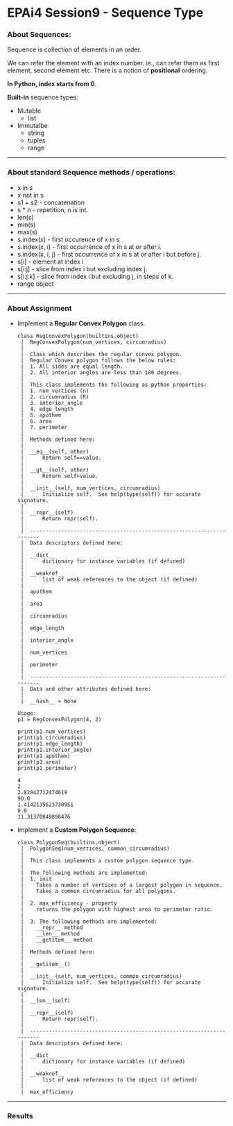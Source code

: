 # EPAi4 Session9 - Sequence Type

### About Sequences:

Sequence is collection of elements in an order.

We can refer the element with an index number. ie., can refer them as first element, second element etc. There is a notion of **positional** ordering.

**In Python, index starts from 0**.

**Built-in** sequence types:

- Mutable
  - list
- Immutalbe
  - string
  - tuples
  - range

---

### About standard Sequence methods / operations:

- x in s
- x not in s
- s1 + s2 - concatenation
- s * n - repetition, n is int.
- len(s)
- min(s)
- max(s)
- s.index(x) - first occurence of x in s
- s.index(x, i) - first occurrence of x in s at or after i.
- s.index(x, i, j) - first occurrence of x in s at or after i but before j.
- s[i] - element at index i
- s[i:j] - slice from index i but excluding index j.
- s[i:j:k] - slice from index i but excluding j, in steps of k.
- range object

---

### About Assignment



* Implement a **Regular Convex Polygon** class.

  ```
  class RegConvexPolygon(builtins.object)
   |  RegConvexPolygon(num_vertices, circumradius)
   |  
   |  Class which describes the regular convex polygon.
   |  Regular Convex polygon follows the below rules:
   |  1. All sides are equal length.
   |  2. All interior angles are less than 180 degrees.
   |  
   |  This class implements the following as python properties:
   |  1. num_vertices (n)
   |  2. circumradius (R)
   |  3. interior_angle
   |  4. edge_length
   |  5. apothem
   |  6. area
   |  7. perimeter
   |  
   |  Methods defined here:
   |  
   |  __eq__(self, other)
   |      Return self==value.
   |  
   |  __gt__(self, other)
   |      Return self>value.
   |  
   |  __init__(self, num_vertices, circumradius)
   |      Initialize self.  See help(type(self)) for accurate signature.
   |  
   |  __repr__(self)
   |      Return repr(self).
   |  
   |  ----------------------------------------------------------------------
   |  Data descriptors defined here:
   |  
   |  __dict__
   |      dictionary for instance variables (if defined)
   |  
   |  __weakref__
   |      list of weak references to the object (if defined)
   |  
   |  apothem
   |  
   |  area
   |  
   |  circumradius
   |  
   |  edge_length
   |  
   |  interior_angle
   |  
   |  num_vertices
   |  
   |  perimeter
   |  
   |  ----------------------------------------------------------------------
   |  Data and other attributes defined here:
   |  
   |  __hash__ = None
  ```

  ```
  Usage:
  p1 = RegConvexPolygon(4, 2)
  
  print(p1.num_vertices)
  print(p1.circumradius)
  print(p1.edge_length)
  print(p1.interior_angle)
  print(p1.apothem)
  print(p1.area)
  print(p1.perimeter)
  
  4
  2
  2.82842712474619
  90.0
  1.4142135623730951
  8.0
  11.31370849898476
  ```

  

* Implement a **Custom Polygon Sequence**:

  ```
  class PolygonSeq(builtins.object)
   |  PolygonSeq(num_vertices, common_circumradius)
   |  
   |  This class implements a custom polygon sequence type.
   |  
   |  The following methods are implemented:
   |  1. init
   |    Takes a number of vertices of a largest polygon in sequence.
   |    Takes a common circumradius for all polygons.
   |  
   |  2. max_efficiency - property
   |    returns the polygon with highest area to perimeter ratio.
   |  
   |  3. The following methods are implemented:
   |    __repr__ method
   |    __len__ method
   |    __getitem__ method
   |  
   |  Methods defined here:
   |  
   |  __getitem__()
   |  
   |  __init__(self, num_vertices, common_circumradius)
   |      Initialize self.  See help(type(self)) for accurate signature.
   |  
   |  __len__(self)
   |  
   |  __repr__(self)
   |      Return repr(self).
   |  
   |  ----------------------------------------------------------------------
   |  Data descriptors defined here:
   |  
   |  __dict__
   |      dictionary for instance variables (if defined)
   |  
   |  __weakref__
   |      list of weak references to the object (if defined)
   |  
   |  max_efficiency
  ```



---

### Results



